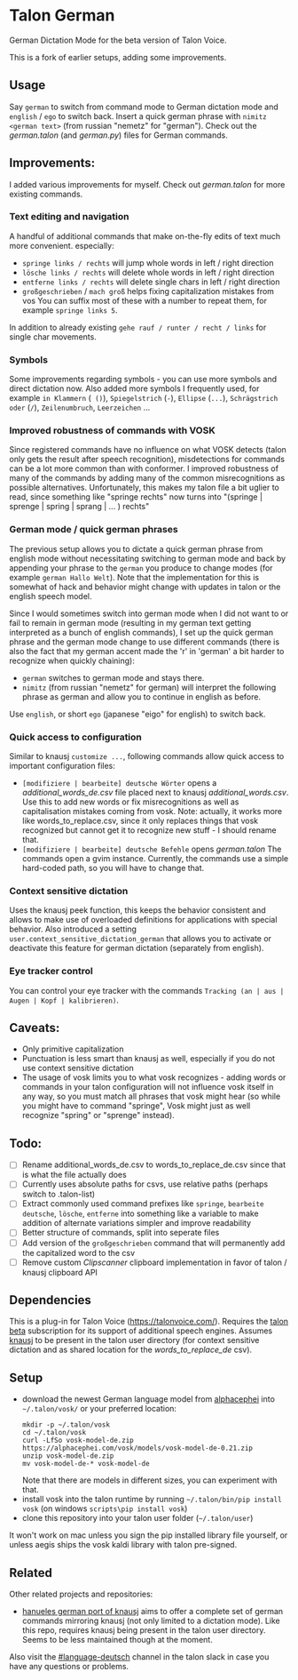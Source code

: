 # Talon German
German Dictation Mode for the beta version of Talon Voice.

This is a fork of earlier setups, adding some improvements.

## Usage
Say `german` to switch from command mode to German dictation mode and `english` / `ego` to switch back.
Insert a quick german phrase with `nimitz <german text>` (from russian "nemetz" for "german").
Check out the _german.talon_ (and _german.py_) files for German commands.

## Improvements:
I added various improvements for myself. Check out _german.talon_ for more existing commands.

### Text editing and navigation
A handful of additional commands that make on-the-fly edits of text much more convenient.
especially:
* `springe links / rechts` will jump whole words in left / right direction
* `lösche links / rechts` will delete whole words in left / right direction
* `entferne links / rechts` will delete single chars in left / right direction
* `großgeschrieben` / `mach groß` helps fixing capitalization mistakes from vos
You can suffix most of these with a number to repeat them, for example `springe links 5`.

In addition to already existing `gehe rauf / runter / recht / links` for single char movements.

### Symbols
Some improvements regarding symbols - you can use more symbols and direct dictation now.
Also added more symbols I frequently used, for example `in Klammern` (` ()`), `Spiegelstrich` (` - `), `Ellipse` (`...`), `Schrägstrich oder` (` / `), `Zeilenumbruch`, `Leerzeichen` ...

### Improved robustness of commands with VOSK
Since registered commands have no influence on what VOSK detects (talon only gets the result after speech recognition), misdetections for commands can be a lot more common than with conformer.
I improved robustness of many of the commands by adding many of the common misrecognitions as possible alternatives.
Unfortunately, this makes my talon file a bit uglier to read, since something like "springe rechts" now turns into "(springe | sprenge | spring | sprang | ... ) rechts"

### German mode / quick german phrases
The previous setup allows you to dictate a quick german phrase from english mode without necessitating switching to german mode and back by appending your phrase to the `german` you produce to change modes (for example `german Hallo Welt`).
Note that the implementation for this is somewhat of hack and behavior might change with updates in talon or the english speech model.

Since I would sometimes switch into german mode when I did not want to or fail to remain in german mode (resulting in my german text getting interpreted as a bunch of english commands), I set up the quick german phrase and the german mode change to use different commands (there is also the fact that my german accent made the 'r' in 'german' a bit harder to recognize when quickly chaining):
* `german` switches to german mode and stays there.
* `nimitz` (from russian "nemetz" for german) will interpret the following phrase as german and allow you to continue in english as before.

Use `english`, or short `ego` (japanese "eigo" for english) to switch back.

### Quick access to configuration
Similar to knausj `customize ...`, following commands allow quick access to important configuration files:
* `[modifiziere | bearbeite] deutsche Wörter` opens a *additional_words_de.csv* file placed next to knausj *additional_words.csv*. Use this to add new words or fix misrecognitions as well as capitalisation mistakes coming from vosk. Note: actually, it works more like words_to_replace.csv, since it only replaces things that vosk recognized but cannot get it to recognize new stuff - I should rename that.
* `[modifiziere | bearbeite] deutsche Befehle` opens *german.talon*
The commands open a gvim instance.
Currently, the commands use a simple hard-coded path, so you will have to change that.


### Context sensitive dictation
Uses the knausj peek function, this keeps the behavior consistent and allows to make use of overloaded definitions for applications with special behavior.
Also introduced a setting `user.context_sensitive_dictation_german` that allows you to activate or deactivate this feature for german dictation (separately from english).

### Eye tracker control
You can control your eye tracker with the commands `Tracking (an | aus | Augen | Kopf | kalibrieren)`.

## Caveats:
* Only primitive capitalization
* Punctuation is less smart than knausj as well, especially if you do not use context sensitive dictation
* The usage of vosk limits you to what vosk recognizes - adding words or commands in your talon configuration will not influence vosk itself in any way, so you must match all phrases that vosk might hear (so while you might have to command "springe", Vosk might just as well recognize "spring" or "sprenge" instead).

## Todo:
* [ ] Rename additional_words_de.csv to words_to_replace_de.csv since that is what the file actually does
* [ ] Currently uses absolute paths for csvs, use relative paths (perhaps switch to .talon-list)
* [ ] Extract commonly used command prefixes like `springe`, `bearbeite deutsche`, `lösche`, `entferne` into something like a variable to make addition of alternate variations simpler and improve readability
* [ ] Better structure of commands, split into seperate files
* [ ] Add version of the `großgeschrieben` command that will permanently add the capitalized word to the csv
* [ ] Remove custom *Clipscanner* clipboard implementation in favor of talon / knausj clipboard API

## Dependencies
This is a plug-in for Talon Voice (https://talonvoice.com/).
Requires the [talon beta](https://www.patreon.com/lunixbochs) subscription for its support of additional speech engines.
Assumes [knausj](https://github.com/knausj85/knausj_talon) to be present in the talon user directory (for context sensitive dictation and as shared location for the *words_to_replace_de* csv).

## Setup
* download the newest German language model from [alphacephei][alphacephei] into `~/.talon/vosk/` or your preferred location:
  ```
  mkdir -p ~/.talon/vosk
  cd ~/.talon/vosk
  curl -LfSo vosk-model-de.zip https://alphacephei.com/vosk/models/vosk-model-de-0.21.zip
  unzip vosk-model-de.zip
  mv vosk-model-de-* vosk-model-de
  ```
  Note that there are models in different sizes, you can experiment with that.
* install vosk into the talon runtime by running `~/.talon/bin/pip install vosk` (on windows `scripts\pip install vosk`)
* clone this repository into your talon user folder (`~/.talon/user`)

It won't work on mac unless you sign the pip installed library file yourself, or unless aegis ships the vosk kaldi library with talon pre-signed.

## Related
Other related projects and repositories:
* [hanueles german port of knausj](https://github.com/hanuele/knausj_german) aims to offer a complete set of german commands mirroring knausj (not only limited to a dictation mode). Like this repo, requires knausj being present in the talon user directory. Seems to be less maintained though at the moment.

Also visit the [#language-deutsch](https://talonvoice.slack.com/archives/CURG8FXAQ) channel in the talon slack in case you have any questions or problems.


[alphacephei]: https://alphacephei.com/vosk/models
